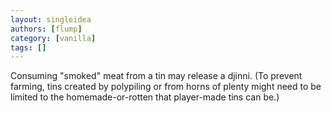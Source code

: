 ```yaml
---
layout: singleidea
authors: [flump]
category: [vanilla]
tags: []
---
```

Consuming "smoked" meat from a tin may release a djinni. (To prevent farming, tins created by polypiling or from horns of plenty might need to be limited to the homemade-or-rotten that player-made tins can be.)
